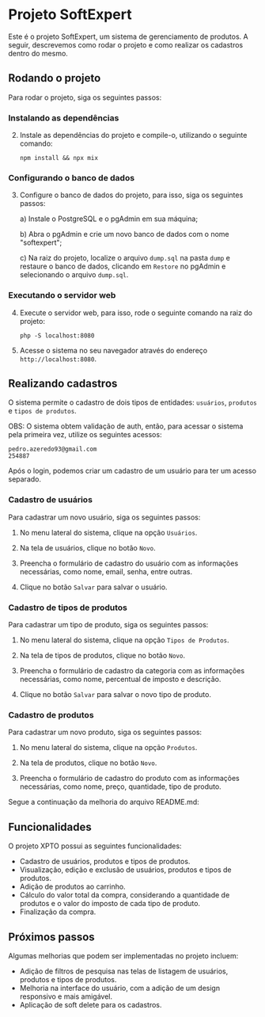 
# Projeto SoftExpert

Este é o projeto SoftExpert, um sistema de gerenciamento de produtos. A seguir, descrevemos como rodar o projeto e como realizar os cadastros dentro do mesmo.

## Rodando o projeto

Para rodar o projeto, siga os seguintes passos:

### Instalando as dependências

2. Instale as dependências do projeto e compile-o, utilizando o seguinte comando:
   
   ```
   npm install && npx mix
   ```

### Configurando o banco de dados

3. Configure o banco de dados do projeto, para isso, siga os seguintes passos:

   a) Instale o PostgreSQL e o pgAdmin em sua máquina;
   
   b) Abra o pgAdmin e crie um novo banco de dados com o nome "softexpert";
   
   c) Na raiz do projeto, localize o arquivo `dump.sql` na pasta `dump` e restaure o banco de dados, clicando em `Restore` no pgAdmin e selecionando o arquivo `dump.sql`.
   
### Executando o servidor web

4. Execute o servidor web, para isso, rode o seguinte comando na raiz do projeto:
    ```
   php -S localhost:8080
   ```
   
5. Acesse o sistema no seu navegador através do endereço `http://localhost:8080`.

## Realizando cadastros

O sistema permite o cadastro de dois tipos de entidades: `usuários`, `produtos` e `tipos de produtos`.

OBS: O sistema obtem validação de auth, então, para acessar o sistema pela primeira vez, utilize os seguintes acessos:
   ```
   pedro.azeredo93@gmail.com
   254887
   ```
   Após o login, podemos criar um cadastro de um usuário para ter um acesso separado.

### Cadastro de usuários

Para cadastrar um novo usuário, siga os seguintes passos:

1. No menu lateral do sistema, clique na opção `Usuários`.

2. Na tela de usuários, clique no botão `Novo`.

3. Preencha o formulário de cadastro do usuário com as informações necessárias, como nome, email, senha, entre outras.

4. Clique no botão `Salvar` para salvar o usuário.

### Cadastro de tipos de produtos

Para cadastrar um tipo de produto, siga os seguintes passos:

1. No menu lateral do sistema, clique na opção `Tipos de Produtos`.

2. Na tela de tipos de produtos, clique no botão `Novo`.

3. Preencha o formulário de cadastro da categoria com as informações necessárias, como nome, percentual de imposto e descrição.

4. Clique no botão `Salvar` para salvar o novo tipo de produto.

### Cadastro de produtos

Para cadastrar um novo produto, siga os seguintes passos:

1. No menu lateral do sistema, clique na opção `Produtos`.

2. Na tela de produtos, clique no botão `Novo`.

3. Preencha o formulário de cadastro do produto com as informações necessárias, como nome, preço, quantidade, tipo de produto.

Segue a continuação da melhoria do arquivo README.md:

## Funcionalidades

O projeto XPTO possui as seguintes funcionalidades:

- Cadastro de usuários, produtos e tipos de produtos.
- Visualização, edição e exclusão de usuários, produtos e tipos de produtos.
- Adição de produtos ao carrinho.
- Cálculo do valor total da compra, considerando a quantidade de produtos e o valor do imposto de cada tipo de produto.
- Finalização da compra.

## Próximos passos

Algumas melhorias que podem ser implementadas no projeto incluem:

- Adição de filtros de pesquisa nas telas de listagem de usuários, produtos e tipos de produtos.
- Melhoria na interface do usuário, com a adição de um design responsivo e mais amigável.
- Aplicação de soft delete para os cadastros.